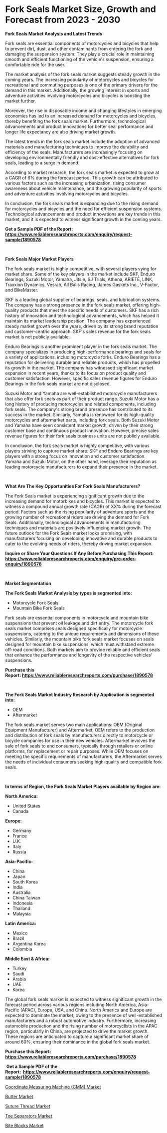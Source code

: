 <p><h1>Fork Seals Market Size, Growth and Forecast from 2023 - 2030</h1></p><p><strong>Fork Seals Market Analysis and Latest Trends</strong></p>
<p><p>Fork seals are essential components of motorcycles and bicycles that help to prevent dirt, dust, and other contaminants from entering the fork and damaging the suspension system. They play a crucial role in maintaining smooth and efficient functioning of the vehicle's suspension, ensuring a comfortable ride for the user.</p><p>The market analysis of the fork seals market suggests steady growth in the coming years. The increasing popularity of motorcycles and bicycles for recreational and commuting purposes is one of the primary drivers for the demand in this market. Additionally, the growing interest in sports and adventure activities involving motorcycles and bicycles is boosting the market further.</p><p>Moreover, the rise in disposable income and changing lifestyles in emerging economies has led to an increased demand for motorcycles and bicycles, thereby benefiting the fork seals market. Furthermore, technological advancements and product innovations for better seal performance and longer life expectancy are also driving market growth.</p><p>The latest trends in the fork seals market include the adoption of advanced materials and manufacturing techniques to improve the durability and efficiency of the seals. Manufacturers are increasingly focusing on developing environmentally friendly and cost-effective alternatives for fork seals, leading to a surge in demand.</p><p>According to market research, the fork seals market is expected to grow at a CAGR of 6% during the forecast period. This growth can be attributed to various factors such as the increasing urbanization, rising consumer awareness about vehicle maintenance, and the growing popularity of sports and adventure activities involving motorcycles and bicycles.</p><p>In conclusion, the fork seals market is expanding due to the rising demand for motorcycles and bicycles and the need for efficient suspension systems. Technological advancements and product innovations are key trends in this market, and it is expected to witness significant growth in the coming years.</p></p>
<p><strong>Get a Sample PDF of the Report:&nbsp; <a href="https://www.reliableresearchreports.com/enquiry/request-sample/1890578">https://www.reliableresearchreports.com/enquiry/request-sample/1890578</a></strong></p>
<p>&nbsp;</p>
<p><strong>Fork Seals Major Market Players</strong></p>
<p><p>The fork seals market is highly competitive, with several players vying for market share. Some of the key players in the market include SKF, Enduro Bearings, Suzuki Motor, Yamaha, Jitsie, SJ Trials, Athena, ARIETE, LINK, Traxxion Dynamics, Vesrah, All Balls Racing, James Gaskets Inc., V-Factor, and BikeMaster.</p><p>SKF is a leading global supplier of bearings, seals, and lubrication systems. The company has a strong presence in the fork seals market, offering high-quality products that meet the specific needs of customers. SKF has a rich history of innovation and technological advancements, which has helped it maintain its market leadership position. The company has experienced steady market growth over the years, driven by its strong brand reputation and customer-centric approach. SKF's sales revenue for the fork seals market is not publicly available.</p><p>Enduro Bearings is another prominent player in the fork seals market. The company specializes in producing high-performance bearings and seals for a variety of applications, including motorcycle forks. Enduro Bearings has a reputation for delivering durable and reliable products, which has propelled its growth in the market. The company has witnessed significant market expansion in recent years, thanks to its focus on product quality and customer satisfaction. However, specific sales revenue figures for Enduro Bearings in the fork seals market are not disclosed.</p><p>Suzuki Motor and Yamaha are well-established motorcycle manufacturers that also offer fork seals as part of their product range. Suzuki Motor has a long history of producing motorcycles and related components, including fork seals. The company's strong brand presence has contributed to its success in the market. Similarly, Yamaha is renowned for its high-quality motorcycles and aftermarket parts, including fork seals. Both Suzuki Motor and Yamaha have seen consistent market growth, driven by their strong customer base and continuous product innovation. However, precise sales revenue figures for their fork seals business units are not publicly available.</p><p>In conclusion, the fork seals market is highly competitive, with various players striving to capture market share. SKF and Enduro Bearings are key players with a strong focus on innovation and customer satisfaction. Yamaha and Suzuki Motor, on the other hand, leverage their reputation as leading motorcycle manufacturers to expand their presence in the market.</p></p>
<p>&nbsp;</p>
<p><strong>What Are The Key Opportunities For Fork Seals Manufacturers?</strong></p>
<p><p>The Fork Seals market is experiencing significant growth due to the increasing demand for motorbikes and bicycles. This market is expected to witness a compound annual growth rate (CAGR) of XX% during the forecast period. Factors such as the rising popularity of adventure sports and the growing number of recreational riders are driving the demand for Fork Seals. Additionally, technological advancements in manufacturing techniques and materials are positively influencing market growth. The future outlook for the Fork Seals market looks promising, with manufacturers focusing on developing innovative and durable products to cater to the evolving needs of riders, thereby driving market expansion.</p></p>
<p><strong>Inquire or Share Your Questions If Any Before Purchasing This Report: <a href="https://www.reliableresearchreports.com/enquiry/pre-order-enquiry/1890578">https://www.reliableresearchreports.com/enquiry/pre-order-enquiry/1890578</a></strong></p>
<p>&nbsp;</p>
<p><strong>Market Segmentation</strong></p>
<p><strong>The Fork Seals Market Analysis by types is segmented into:</strong></p>
<p><ul><li>Motorcycle Fork Seals</li><li>Mountain Bike Fork Seals</li></ul></p>
<p><p>Fork seals are essential components in motorcycle and mountain bike suspensions that prevent oil leakage and dirt entry. The motorcycle fork seals market comprises seals designed specifically for motorcycle suspensions, catering to the unique requirements and dimensions of these vehicles. Similarly, the mountain bike fork seals market focuses on seals designed for mountain bike suspensions, which must withstand extreme off-road conditions. Both markets aim to provide reliable and efficient seals that enhance the performance and longevity of the respective vehicles' suspensions.</p></p>
<p><strong>Purchase this Report:&nbsp;<a href="https://www.reliableresearchreports.com/purchase/1890578">https://www.reliableresearchreports.com/purchase/1890578</a></strong></p>
<p>&nbsp;</p>
<p><strong>The Fork Seals Market Industry Research by Application is segmented into:</strong></p>
<p><ul><li>OEM</li><li>Aftermarket</li></ul></p>
<p><p>The fork seals market serves two main applications: OEM (Original Equipment Manufacturer) and Aftermarket. OEM refers to the production and distribution of fork seals by manufacturers directly to motorcycle or bicycle companies for use in their new vehicles. Aftermarket involves the sale of fork seals to end consumers, typically through retailers or online platforms, for replacement or repair purposes. While OEM focuses on meeting the specific requirements of manufacturers, the Aftermarket serves the needs of individual consumers seeking high-quality and compatible fork seals.</p></p>
<p>&nbsp;</p>
<p><strong>In terms of Region, the Fork Seals Market Players available by Region are:</strong></p>
<p>
    <p> <strong> North America: </strong>
        <ul>
            <li>United States</li>
            <li>Canada</li>
        </ul>
        </p> 
    <p> <strong> Europe: </strong>
        <ul>
            <li>Germany</li>
            <li>France</li>
            <li>U.K.</li>
            <li>Italy</li>
            <li>Russia</li>
        </ul>
        </p> 
    <p> <strong> Asia-Pacific: </strong>
        <ul>
            <li>China</li>
            <li>Japan</li>
            <li>South Korea</li>
            <li>India</li>
            <li>Australia</li>
            <li>China Taiwan</li>
            <li>Indonesia</li>
            <li>Thailand</li>
            <li>Malaysia</li>
        </ul>
        </p> 
    <p> <strong> Latin America: </strong>
        <ul>
            <li>Mexico</li>
            <li>Brazil</li>
            <li>Argentina Korea</li>
            <li>Colombia</li>
        </ul>
        </p> 
    <p> <strong> Middle East & Africa: </strong>
        <ul>
            <li>Turkey</li>
            <li>Saudi</li>
            <li>Arabia</li>
            <li>UAE</li>
            <li>Korea</li>
        </ul>
    </p>
    </p>
<p><p>The global fork seals market is expected to witness significant growth in the forecast period across various regions including North America, Asia-Pacific (APAC), Europe, USA, and China. North America and Europe are expected to dominate the market, owing to the presence of well-established manufacturers and a robust automotive industry. Furthermore, increasing automobile production and the rising number of motorcyclists in the APAC region, particularly in China, are projected to drive the market growth. These regions are anticipated to capture a significant market share of around 60%, ensuring their dominance in the global fork seals market.</p></p>
<p><strong>Purchase this Report: <a href="https://www.reliableresearchreports.com/purchase/1890578">https://www.reliableresearchreports.com/purchase/1890578</a></strong></p>
<p>&nbsp;<strong>Get a Sample PDF of the Report:&nbsp;&nbsp;<a href="https://www.reliableresearchreports.com/enquiry/request-sample/1890578">https://www.reliableresearchreports.com/enquiry/request-sample/1890578</a></strong></p>
<p><strong></strong></p>
<p><p><a href="https://medium.com/@linneahilll6456/coordinate-measuring-machine-cmm-market-analysis-and-sze-forecasted-for-period-from-2023-to-2030-9ab343e9c505">Coordinate Measuring Machine (CMM) Market</a></p><p><a href="https://medium.com/@germanwolff65/decoding-butter-market-metrics-market-share-trends-and-growth-patterns-b61575542620">Butter Market</a></p><p><a href="https://www.linkedin.com/pulse/suture-thread-market-size-share-amp-trends-analysis-report-lmuzf/">Suture Thread Market</a></p><p><a href="https://www.linkedin.com/pulse/toe-separators-market-size-share-global-analysis-report-rofvf/">Toe Separators Market</a></p><p><a href="https://www.linkedin.com/pulse/bite-blocks-market-size-2023-2030-global-industrial-analysis-rcdbf/">Bite Blocks Market</a></p></p>